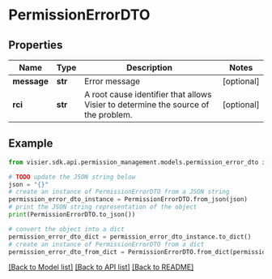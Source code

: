 # PermissionErrorDTO


## Properties

Name | Type | Description | Notes
------------ | ------------- | ------------- | -------------
**message** | **str** | Error message | [optional] 
**rci** | **str** | A root cause identifier that allows Visier to determine the source of the problem. | [optional] 

## Example

```python
from visier.sdk.api.permission_management.models.permission_error_dto import PermissionErrorDTO

# TODO update the JSON string below
json = "{}"
# create an instance of PermissionErrorDTO from a JSON string
permission_error_dto_instance = PermissionErrorDTO.from_json(json)
# print the JSON string representation of the object
print(PermissionErrorDTO.to_json())

# convert the object into a dict
permission_error_dto_dict = permission_error_dto_instance.to_dict()
# create an instance of PermissionErrorDTO from a dict
permission_error_dto_from_dict = PermissionErrorDTO.from_dict(permission_error_dto_dict)
```
[[Back to Model list]](../README.md#documentation-for-models) [[Back to API list]](../README.md#documentation-for-api-endpoints) [[Back to README]](../README.md)


